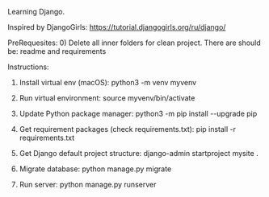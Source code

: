 Learning Django.

Inspired by DjangoGirls:
https://tutorial.djangogirls.org/ru/django/

PreRequesites:
0) Delete all inner folders for clean project.
There are should be: readme and requirements

Instructions:
1) Install virtual env (macOS):
python3 -m venv myvenv

2) Run virtual environment:
source myvenv/bin/activate

3) Update Python package manager:
python3 -m pip install --upgrade pip

4) Get requirement packages (check requirements.txt):
pip install -r requirements.txt

5) Get Django default project structure:
django-admin startproject mysite .

6) Migrate database:
python manage.py migrate

7) Run server:
python manage.py runserver